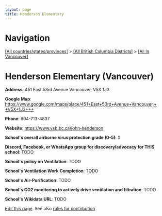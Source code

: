 ```yaml
---
layout: page
title: Henderson Elementary
---
```

# Navigation

[[All countries/states/provinces]](../../..) > [[All British Columbia Districts]](../..) > [[All In Vancouver]](..)

# Henderson Elementary (Vancouver)

**Address**: 451 East 53rd Avenue Vancouver,  V5X 1J3

**Google Map**: <https://www.google.com/maps/place/451+East+53rd+Avenue+Vancouver,++V5X+1J3+++>

**Phone**: 604-713-4837

**Website**: <https://www.vsb.bc.ca/john-henderson>

**School's overall airborne virus protection grade (0-5)**: 0

**Discord, Facebook, or WhatsApp group for discovery/advocacy for THIS school**: TODO

**School's policy on Ventilation**: TODO

**School's Ventilation Work Completion**: TODO

**School's Air-Purification**: TODO

**School's CO2 monitoring to actively drive ventilation and filtration**: TODO

**School's Wikidata URL**: TODO


[Edit this page](https://github.com/ventilate-schools/BC/edit/main/././Vancouver/Henderson_Elementary.md). See also [rules for contribution](../../../contribution-rules/)